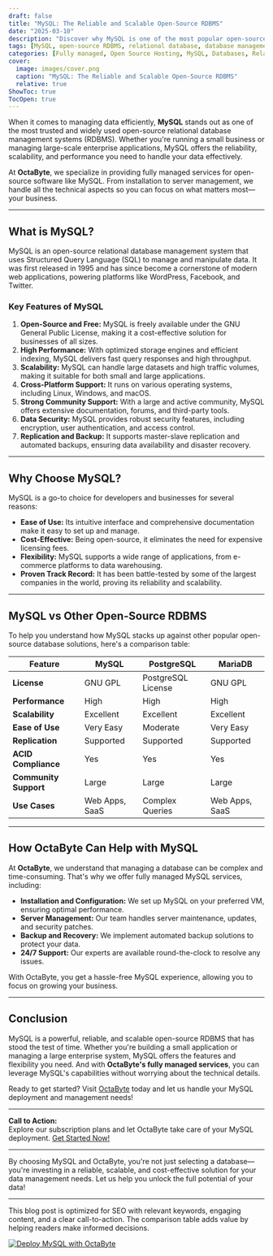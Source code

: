 ```yaml
---
draft: false
title: "MySQL: The Reliable and Scalable Open-Source RDBMS"
date: "2025-03-10"
description: "Discover why MySQL is one of the most popular open-source relational database management systems (RDBMS). Learn about its features, scalability, reliability, and how it compares to other database solutions. Perfect for businesses looking for a robust and cost-effective database solution."
tags: [MySQL, open-source RDBMS, relational database, database management, MySQL vs PostgreSQL, MySQL vs MariaDB, scalable database, reliable database, open-source software, managed database services]
categories: [Fully managed, Open Source Hosting, MySQL, Databases, Relational Databases]
cover:
  image: images/cover.png
  caption: "MySQL: The Reliable and Scalable Open-Source RDBMS"
  relative: true
ShowToc: true
TocOpen: true
---
```



When it comes to managing data efficiently, **MySQL** stands out as one of the most trusted and widely used open-source relational database management systems (RDBMS). Whether you're running a small business or managing large-scale enterprise applications, MySQL offers the reliability, scalability, and performance you need to handle your data effectively.

At **OctaByte**, we specialize in providing fully managed services for open-source software like MySQL. From installation to server management, we handle all the technical aspects so you can focus on what matters most—your business.

---

## What is MySQL?

MySQL is an open-source relational database management system that uses Structured Query Language (SQL) to manage and manipulate data. It was first released in 1995 and has since become a cornerstone of modern web applications, powering platforms like WordPress, Facebook, and Twitter.

### Key Features of MySQL

1. **Open-Source and Free:** MySQL is freely available under the GNU General Public License, making it a cost-effective solution for businesses of all sizes.
2. **High Performance:** With optimized storage engines and efficient indexing, MySQL delivers fast query responses and high throughput.
3. **Scalability:** MySQL can handle large datasets and high traffic volumes, making it suitable for both small and large applications.
4. **Cross-Platform Support:** It runs on various operating systems, including Linux, Windows, and macOS.
5. **Strong Community Support:** With a large and active community, MySQL offers extensive documentation, forums, and third-party tools.
6. **Data Security:** MySQL provides robust security features, including encryption, user authentication, and access control.
7. **Replication and Backup:** It supports master-slave replication and automated backups, ensuring data availability and disaster recovery.

---

## Why Choose MySQL?

MySQL is a go-to choice for developers and businesses for several reasons:

- **Ease of Use:** Its intuitive interface and comprehensive documentation make it easy to set up and manage.
- **Cost-Effective:** Being open-source, it eliminates the need for expensive licensing fees.
- **Flexibility:** MySQL supports a wide range of applications, from e-commerce platforms to data warehousing.
- **Proven Track Record:** It has been battle-tested by some of the largest companies in the world, proving its reliability and scalability.

---

## MySQL vs Other Open-Source RDBMS

To help you understand how MySQL stacks up against other popular open-source database solutions, here's a comparison table:

| Feature                | MySQL              | PostgreSQL         | MariaDB            |
|------------------------|--------------------|--------------------|--------------------|
| **License**            | GNU GPL           | PostgreSQL License | GNU GPL            |
| **Performance**        | High              | High               | High               |
| **Scalability**        | Excellent         | Excellent          | Excellent          |
| **Ease of Use**        | Very Easy         | Moderate           | Very Easy          |
| **Replication**        | Supported         | Supported          | Supported          |
| **ACID Compliance**    | Yes               | Yes                | Yes                |
| **Community Support**  | Large             | Large              | Large              |
| **Use Cases**          | Web Apps, SaaS    | Complex Queries    | Web Apps, SaaS     |

---

## How OctaByte Can Help with MySQL

At **OctaByte**, we understand that managing a database can be complex and time-consuming. That's why we offer fully managed MySQL services, including:

- **Installation and Configuration:** We set up MySQL on your preferred VM, ensuring optimal performance.
- **Server Management:** Our team handles server maintenance, updates, and security patches.
- **Backup and Recovery:** We implement automated backup solutions to protect your data.
- **24/7 Support:** Our experts are available round-the-clock to resolve any issues.

With OctaByte, you get a hassle-free MySQL experience, allowing you to focus on growing your business.

---

## Conclusion

MySQL is a powerful, reliable, and scalable open-source RDBMS that has stood the test of time. Whether you're building a small application or managing a large enterprise system, MySQL offers the features and flexibility you need. And with **OctaByte's fully managed services**, you can leverage MySQL's capabilities without worrying about the technical details.

Ready to get started? Visit [OctaByte](https://octabyte.io) today and let us handle your MySQL deployment and management needs!

---

**Call to Action:**  
Explore our subscription plans and let OctaByte take care of your MySQL deployment. [Get Started Now!](https://octabyte.io)  

---

By choosing MySQL and OctaByte, you're not just selecting a database—you're investing in a reliable, scalable, and cost-effective solution for your data management needs. Let us help you unlock the full potential of your data!

--- 

This blog post is optimized for SEO with relevant keywords, engaging content, and a clear call-to-action. The comparison table adds value by helping readers make informed decisions.

[![Deploy MySQL with OctaByte](/images/deploy-on-octabyte.png)](https://octabyte.io/fully-managed-open-source-services/databases/relational-databases/mysql)